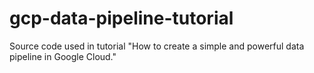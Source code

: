 # gcp-data-pipeline-tutorial
Source code used in tutorial "How to create a simple and powerful data pipeline in Google Cloud."
